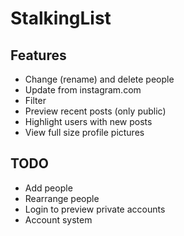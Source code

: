 # StalkingList

## Features
* Change (rename) and delete people
* Update from instagram.com
* Filter
* Preview recent posts (only public)
* Highlight users with new posts
* View full size profile pictures

## TODO
* Add people
* Rearrange people
* Login to preview private accounts
* Account system
